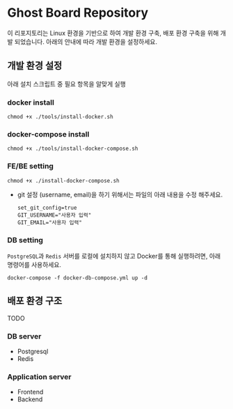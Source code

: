 # Ghost Board Repository

이 리포지토리는 Linux 환경을 기반으로 하여 개발 환경 구축, 배포 환경 구축을 위해 개발 되었습니다. 아래의 안내에 따라 개발 환경을 설정하세요.

## 개발 환경 설정
아래 설치 스크립트 중 필요 항목을 알맞게 실행
### docker install
```
chmod +x ./tools/install-docker.sh
```

### docker-compose install
```
chmod +x ./tools/install-docker-compose.sh
```

### FE/BE setting
```
chmod +x ./install-docker-compose.sh
```
- git 설정 (username, email)을 하기 위해서는 파일의 아래 내용을 수정 해주세요.
  ```
  set_git_config=true
  GIT_USERNAME="사용자 입력"
  GIT_EMAIL="사용자 입력"
  ```

### DB setting
`PostgreSQL`과 `Redis` 서버를 로컬에 설치하지 않고 Docker를 통해 실행하려면, 아래 명령어를 사용하세요.
```
docker-compose -f docker-db-compose.yml up -d
```




## 배포 환경 구조
TODO
### DB server
- Postgresql
- Redis

### Application server
- Frontend
- Backend 